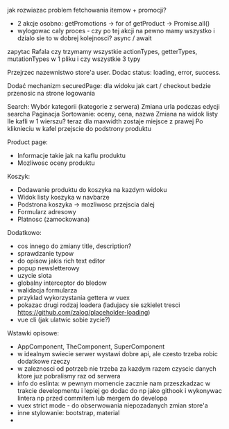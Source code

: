 jak rozwiazac problem fetchowania itemow + promocji?
- 2 akcje osobno: getPromotions -> for of getProduct -> Promise.all()
- wylogowac caly proces - czy po tej akcji na pewno mamy wszystko i dzialo sie to w dobrej kolejnosci?
async / await

zapytac Rafala czy trzymamy wszystkie actionTypes, getterTypes, mutationTypes w 1 pliku i czy wszystkie 3 typy

Przejrzec nazewnistwo store'a user. Dodac status: loading, error, success.

Dodać mechanizm securedPage: dla widoku jak cart / checkout bedzie przenosic na strone logowania

Search:
Wybór kategorii (kategorie z serwera)
Zmiana urla podczas edycji searcha
Paginacja
Sortowanie: oceny, cena, nazwa
Zmiana na widok listy
Ile kafli w 1 wierszu? teraz dla maxwidth zostaje miejsce z prawej
Po kliknieciu w kafel przejscie do podstrony produktu

Product page:
- Informacje takie jak na kaflu produktu
- Mozliwosc oceny produktu

Koszyk:
- Dodawanie produktu do koszyka na kazdym widoku
- Widok listy koszyka w navbarze
- Podstrona koszyka -> mozliwosc przejscia dalej
- Formularz adresowy
- Platnosc (zamockowana)

Dodatkowo:
- cos innego do zmiany title, description?
- sprawdzanie typow
- do opisow jakis rich text editor
- popup newsletterowy
- uzycie slota
- globalny interceptor do bledow
- walidacja formularza
- przyklad wykorzystania gettera w vuex
- pokazac drugi rodzaj loadera (ladujacy sie szkielet tresci https://github.com/zalog/placeholder-loading)
- vue cli (jak ulatwic sobie zycie?)

Wstawki opisowe:
- AppComponent, TheComponent, SuperComponent
- w idealnym swiecie serwer wystawi dobre api, ale czesto trzeba robic dodatkowe rzeczy
- w zaleznosci od potrzeb nie trzeba za kazdym razem czyscic danych ktore juz pobralismy raz od serwera
- info do eslinta: w pewnym momencie zacznie nam przeszkadzac w trakcie developmentu i lepiej go dodac do np jako githook i wykonywac lintera np przed commitem lub mergem do developa
- vuex strict mode - do obserwowania niepozadanych zmian store'a
- inne stylowanie: bootstrap, material
- 